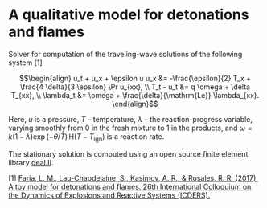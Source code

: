 # A qualitative model for detonations and flames

Solver for computation of the traveling-wave solutions of the following system [1]

$$\begin{align}
  u_t + u_x + \epsilon u u_x &= -\frac{\epsilon}{2} T_x + \frac{4 \delta}{3 \epsilon} \Pr u_{xx}, \\
  T_t - u_t &= q \omega + \delta T_{xx}, \\
  \lambda_t &= \omega + \frac{\delta}{\mathrm{Le}} \lambda_{xx}.
 \end{align}$$

Here, $u$ is a pressure, $T$ – temperature, $\lambda$ – the reaction-progress variable, varying smoothly from $0$ in the fresh mixture to $1$ in the products, and $\omega = k (1 - \lambda) \exp(-\theta / T) \, \mathrm{H}(T - T_{\mathrm{ign}})$ is a reaction rate.

The stationary solution is computed using an open source finite element library [deal.II](https://www.dealii.org).

[1] [Faria, L. M., Lau-Chapdelaine, S., Kasimov, A. R., & Rosales, R. R. (2017). A toy model for detonations and flames. 26th International Colloquium on the Dynamics of Explosions and Reactive Systems (ICDERS).](http://www.icders.org/ICDERS2017/abstracts/ICDERS2017-1122.pdf)